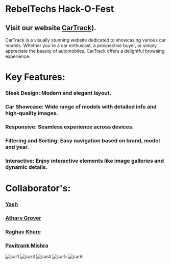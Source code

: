 # RebelTechs Hack-O-Fest

## Visit our website [CarTrack](https://cartrack-rebeltechs.netlify.app/)).

CarTrack is a visually stunning website dedicated to showcasing various car models. 
Whether you're a car enthusiast, a prospective buyer, or simply appreciate the beauty of automobiles, CarTrack offers a delightful browsing experience. 

# Key Features:
### Sleek Design: Modern and elegant layout.
### Car Showcase: Wide range of models with detailed info and high-quality images.
### Responsive: Seamless experience across devices.
### Filtering and Sorting: Easy navigation based on brand, model and year.
### Interactive: Enjoy interactive elements like image galleries and dynamic details.

# Collaborator's:

### [Yash](https://github.com/Yash9891)
### [Atharv Grover](https://github.com/NoScopeJedi83)
### [Raghav Khare](https://github.com/raghavkhare96)
### [Pavitrank Mishra](https://github.com/PavitrankMishra)


![car1](https://github.com/Yash9891/RebelTechs-CarTrack_HACK-O-FEST/assets/122812129/c1e8d3f8-a42b-48e9-ba51-79509c5132f0)
![car3](https://github.com/Yash9891/RebelTechs-CarTrack_HACK-O-FEST/assets/122812129/9582c8e5-f4a9-4238-8cec-a16602d965c0)
![car4](https://github.com/Yash9891/RebelTechs-CarTrack_HACK-O-FEST/assets/122812129/7269afa7-5387-48c5-b213-fceb62297cec)
![car5](https://github.com/Yash9891/RebelTechs-CarTrack_HACK-O-FEST/assets/122812129/3157c107-b9b4-4980-908d-806bec7e5ae0)
![car6](https://github.com/Yash9891/RebelTechs-CarTrack_HACK-O-FEST/assets/122812129/40f99236-72aa-4547-974a-280239fdaac3)
